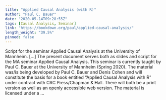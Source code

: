 ```yaml
---
title: "Applied Causal Analysis (with R)"
author: "Paul C. Bauer"
date: "2020-05-14T09:28:55Z"
tags: [Causal Analysis, Seminar]
link: "https://bookdown.org/paul/applied-causal-analysis/"
length_weight: "39.5%"
pinned: false
---
```


Script for the seminar Applied Causal Analysis at the University of Mannheim. [...] The present document serves both as slides and script for the MA seminar Applied Causal Analysis. This seminar is currently taught by Paul C. Bauer at the University of Mannheim (Spring 2020). The material was/is being developed by Paul C. Bauer and Denis Cohen and will constitute the basis for a book entitled “Applied Causal Analysis with R” under contract with CRC Press/Chapman & Hall. There will both be a print version as well as an openly accessible web version. The material is licensed under a ...
